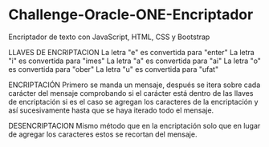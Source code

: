 # Challenge-Oracle-ONE-Encriptador
Encriptador de texto con JavaScript, HTML, CSS y Bootstrap

LLAVES DE ENCRIPTACION 
La letra "e" es convertida para "enter"
La letra "i" es convertida para "imes"
La letra "a" es convertida para "ai"
La letra "o" es convertida para "ober"
La letra "u" es convertida para "ufat"

ENCRIPTACIÓN
Primero se manda un mensaje, después se itera sobre cada carácter del mensaje comprobando si el carácter está dentro de las llaves de encriptación
si es el caso se agregan los caracteres de la encriptación y así sucesivamente hasta que se haya iterado todo el mensaje.

DESENCRIPTACION
Mismo método que en la encriptación solo que en lugar de agregar los caracteres estos se recortan del mensaje.



